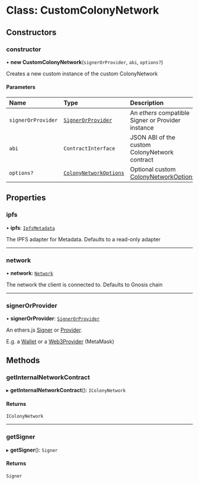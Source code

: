 # Class: CustomColonyNetwork

## Constructors

### constructor

• **new CustomColonyNetwork**(`signerOrProvider`, `abi`, `options?`)

Creates a new custom instance of the custom ColonyNetwork

#### Parameters

| Name | Type | Description |
| :------ | :------ | :------ |
| `signerOrProvider` | [`SignerOrProvider`](../README.md#signerorprovider) | An _ethers_ compatible Signer or Provider instance |
| `abi` | `ContractInterface` | JSON ABI of the custom ColonyNetwork contract |
| `options?` | [`ColonyNetworkOptions`](../interfaces/ColonyNetworkOptions.md) | Optional custom [ColonyNetworkOptions](../interfaces/ColonyNetworkOptions.md) |

## Properties

### ipfs

• **ipfs**: [`IpfsMetadata`](IpfsMetadata.md)

The IPFS adapter for Metadata. Defaults to a read-only adapter

___

### network

• **network**: [`Network`](../enums/Network.md)

The network the client is connected to. Defaults to Gnosis chain

___

### signerOrProvider

• **signerOrProvider**: [`SignerOrProvider`](../README.md#signerorprovider)

An ethers.js [Signer](https://docs.ethers.org/v5/api/signer/#Signer) or [Provider](https://docs.ethers.org/v5/api/providers/).

E.g. a [Wallet](https://docs.ethers.org/v5/api/signer/#Wallet) or a [Web3Provider](https://docs.ethers.org/v5/api/providers/other/#Web3Provider) (MetaMask)

## Methods

### getInternalNetworkContract

▸ **getInternalNetworkContract**(): `IColonyNetwork`

#### Returns

`IColonyNetwork`

___

### getSigner

▸ **getSigner**(): `Signer`

#### Returns

`Signer`
